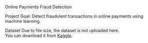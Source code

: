 Online Payments Fraud Detection

Project Goal:
Detect fraudulent transactions in online payments using machine learning.

Dataset
Due to file size, the dataset is not uploaded here.  
You can download it from [Kaggle](https://www.kaggle.com/datasets/rupakroy/online-payments-fraud-detection-dataset).


